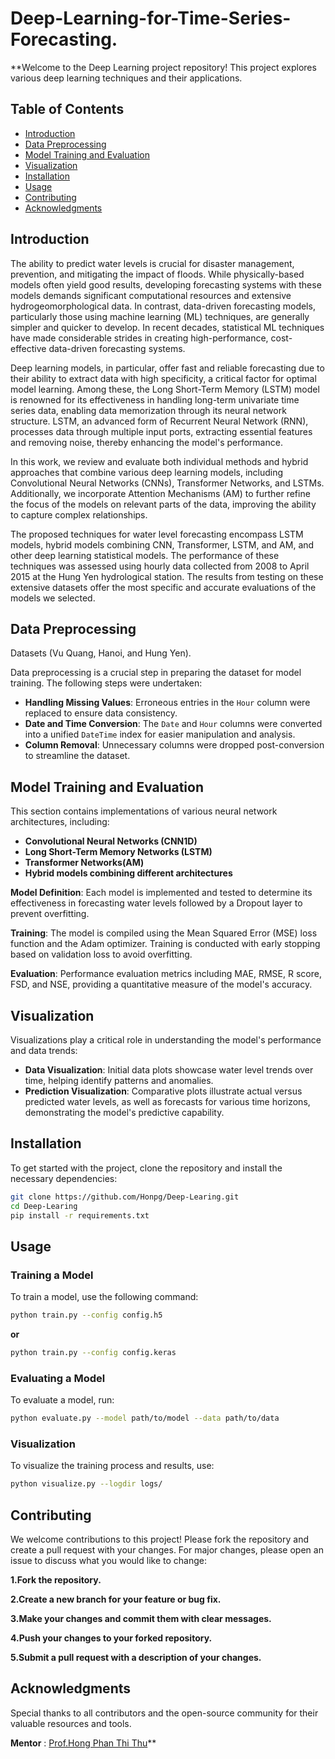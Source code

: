 # Deep-Learning-for-Time-Series-Forecasting.
**Welcome to the Deep Learning project repository! This project explores various deep learning techniques and their applications.

## Table of Contents

- [Introduction](#introduction)
- [Data Preprocessing](#data-preprocessing)
- [Model Training and Evaluation](#model-training-and-evaluation)
- [Visualization](#visualization)
- [Installation](#installation)
- [Usage](#usage)
- [Contributing](#contributing)
- [Acknowledgments](#acknowledgments)

## Introduction

The ability to predict water levels is crucial for disaster management, prevention, and mitigating the impact of floods. While physically-based models often yield good results, developing forecasting systems with these models demands significant computational resources and extensive hydrogeomorphological data. In contrast, data-driven forecasting models, particularly those using machine learning (ML) techniques, are generally simpler and quicker to develop. In recent decades, statistical ML techniques have made considerable strides in creating high-performance, cost-effective data-driven forecasting systems.

Deep learning models, in particular, offer fast and reliable forecasting due to their ability to extract data with high specificity, a critical factor for optimal model learning. Among these, the Long Short-Term Memory (LSTM) model is renowned for its effectiveness in handling long-term univariate time series data, enabling data memorization through its neural network structure. LSTM, an advanced form of Recurrent Neural Network (RNN), processes data through multiple input ports, extracting essential features and removing noise, thereby enhancing the model's performance.

In this work, we review and evaluate both individual methods and hybrid approaches that combine various deep learning models, including Convolutional Neural Networks (CNNs), Transformer Networks, and LSTMs. Additionally, we incorporate Attention Mechanisms (AM) to further refine the focus of the models on relevant parts of the data, improving the ability to capture complex relationships.

The proposed techniques for water level forecasting encompass LSTM models, hybrid models combining CNN, Transformer, LSTM, and AM, and other deep learning statistical models. The performance of these techniques was assessed using hourly data collected from 2008 to April 2015 at the Hung Yen hydrological station. The results from testing on these extensive datasets offer the most specific and accurate evaluations of the models we selected.

## Data Preprocessing
Datasets (Vu Quang, Hanoi, and Hung Yen).

Data preprocessing is a crucial step in preparing the dataset for model training. The following steps were undertaken:

- **Handling Missing Values**: Erroneous entries in the `Hour` column were replaced to ensure data consistency.
- **Date and Time Conversion**: The `Date` and `Hour` columns were converted into a unified `DateTime` index for easier manipulation and analysis.
- **Column Removal**: Unnecessary columns were dropped post-conversion to streamline the dataset.

## Model Training and Evaluation

This section contains implementations of various neural network architectures, including:

- **Convolutional Neural Networks (CNN1D)**
- **Long Short-Term Memory Networks (LSTM)**
- **Transformer Networks(AM)**
- **Hybrid models combining different architectures**

**Model Definition**: Each model is implemented and tested to determine its effectiveness in forecasting water levels followed by a Dropout layer to prevent overfitting.

**Training**: The model is compiled using the Mean Squared Error (MSE) loss function and the Adam optimizer. Training is conducted with early stopping based on validation loss to avoid overfitting.

**Evaluation**: Performance evaluation metrics including MAE, RMSE, R score, FSD, and NSE, providing a quantitative measure of the model's accuracy.

## Visualization

Visualizations play a critical role in understanding the model's performance and data trends:

- **Data Visualization**: Initial data plots showcase water level trends over time, helping identify patterns and anomalies.
- **Prediction Visualization**: Comparative plots illustrate actual versus predicted water levels, as well as forecasts for various time horizons, demonstrating the model's predictive capability.

## Installation

To get started with the project, clone the repository and install the necessary dependencies:

```bash
git clone https://github.com/Honpg/Deep-Learing.git
cd Deep-Learing
pip install -r requirements.txt
```

## Usage
### Training a Model
To train a model, use the following command:

```bash
python train.py --config config.h5
```

**or**
```bash
python train.py --config config.keras
```

### Evaluating a Model
To evaluate a model, run:
```bash
python evaluate.py --model path/to/model --data path/to/data
```

### Visualization
To visualize the training process and results, use:
```bash
python visualize.py --logdir logs/
```

## Contributing

We welcome contributions to this project! Please fork the repository and create a pull request with your changes. For major changes, please open an issue to discuss what you would like to change:

**1.Fork the repository.**

**2.Create a new branch for your feature or bug fix.**

**3.Make your changes and commit them with clear messages.**

**4.Push your changes to your forked repository.**

**5.Submit a pull request with a description of your changes.**

## Acknowledgments
Special thanks to all contributors and the open-source community for their valuable resources and tools.

**Mentor** : [Prof.Hong Phan Thi Thu](https://scholar.google.com/citations?user=yXkziQIAAAAJ&hl=en&oi=ao)**
